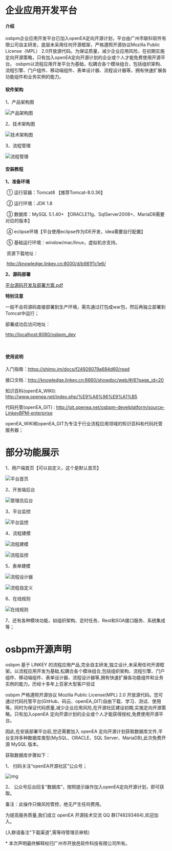 # 企业应用开发平台

#### 介绍
  osbpm企业应用开发平台已加入openEA定向开源计划，平台由广州市联科软件有限公司自主研发，底层未采用任何开源框架，严格遵照开源协议Mozilla Public License（MPL） 2.0开放源代码。为保证质量，减少企业应用风险，在初期实施定向开源策略，只有加入openEA定向开源计划的企业或个人才能免费使用开源平台。  osbpm以流程应用开发平台为基础，松耦合各个模块组合，包括组织架构、流程引擎、门户组件、移动端组件、表单设计器、流程设计器等，拥有快速扩展各功能组件和业务实例的能力。

 



#### 软件架构

  

1、产品架构图

![产品架构图](./document/images/产品架构图.png)

 

2、技术架构图

![技术架构图](./document/images/技术架构图.png)



3、流程管理

![流程管理](./document/images/流程管理.png) 



#### 安装教程

 

**1、准备环境**

​	①  运行容器：Tomcat8 【推荐Tomcat-8.0.36】

​	②  运行环境：JDK 1.8 

​	③  数据库：MySQL 5.1.40+ 【ORACLE11g、SqlServer2008+、MariaDB需要对应的版本】

​	④  eclipse环境【平台使用eclipse作为IDE开发，idea需要自行配置】

​	⑤  基础运行环境：window/mac/linux，虚拟机亦支持。

​        资源下载地址：

​        http://knowledge.linkey.cn:8000/d/b981f1c1e6/

 

**2、源码部署**

[平台源码开发及部署方案.pdf](./document/osbpm源码开发及部署方案.pdf)

**特别注意**

一般不会将源码直接部署到生产环境，需先通过打包成war包，然后再独立部署到Tomcat中运行；

部署成功后访问地址：

<http://localhost:8080/osbpm_dev>

​	

#### 使用说明

入门指南：https://shimo.im/docs/f24926079a684d60/read

接口文档：http://knowledge.linkey.cn:6660/showdoc/web/#/6?page_id=20

知识百科(openEA_WIKI):  <http://www.openea.net/index.php/%E9%A6%96%E9%A1%B5>

代码托管(openEA_GIT)	:  <http://git.openea.net/osbpm-develplatform/source-LinkeyBPM-enterprise>

openEA_WIKI和openEA_GIT为专注于行业流程应用领域的知识百科和代码托管服务器；

 

# 部分功能展示

1、用户端首页【可以自定义，这个是默认首页】

![平台首页](./document/images/首页.png)

2、开发端后台

![管理员后台](./document/images/管理员后台.png)



3、平台监控

![平台监控](./document/images/平台监控.png)



4、流程建模

![流程建模](./document/images/流程建模.png)

![流程监控](./document/images/流程监控.png)



5、表单建模

![流程设计器](./document/images/表单设计器.png)

![流程自定义](./document/images/表单自定义.png)



6、在线规则

![在线规则](./document/images/规则定义.png)



7、还有各种模块功能，如组织架构、定时任务、Rest和SOA接口服务、系统集成等；





# osbpm开源声明

 

osbpm 基于 LINKEY 的流程应用产品,完全自主研发,独立设计,未采用任何开源框架。以流程应用开发为基础,松耦合各个模块组合,包括组织架构、流程引擎、门户组件、移动端组件、表单设计器、流程设计器等,拥有快速扩展各功能组件和业务实例的能力。历经十多年上百家大型客户验证

 

osbpm 严格遵照开源协议 Mozilla Public License(MPL) 2.0 开放源代码。您可通过代码托管平台(GitHub、码云、openEA_GIT)自由下载、学习、测试、使用等。同时为保证代码质量,减少企业应用风险,在开源社区建设初期,实施定向开源策略。只有加入openEA 定向开源计划的企业或个人才能获得授权,免费使用开源平台。

 

因此,在安装部署平台前,您还需要加入 openEA 定向开源计划获取数据库文件,平台支持多种数据库类型(MySQL、ORACLE、SQL Server、MariaDB),此次免费开源 MySQL 版本。

 

获取数据库步骤如下：

1、 扫码关注“openEA开源社区”公众号；

![img](./document/images/openEA开源社区二维码.jpg) 

2、 公众号后台回复“数据库”，按照提示操作加入openEA定向开源计划，即可获取。

备注：此操作只做风险管控，绝无产生任何费用。

 

为提高服务质量,我们成立 openEA 开源技术交流 QQ 群(748293464),欢迎加入。

(入群请备注“下载渠道”,需等待管理员审核)

 

\* 本次声明最终解释权归广州市开放邑软件科技有限公司所有。